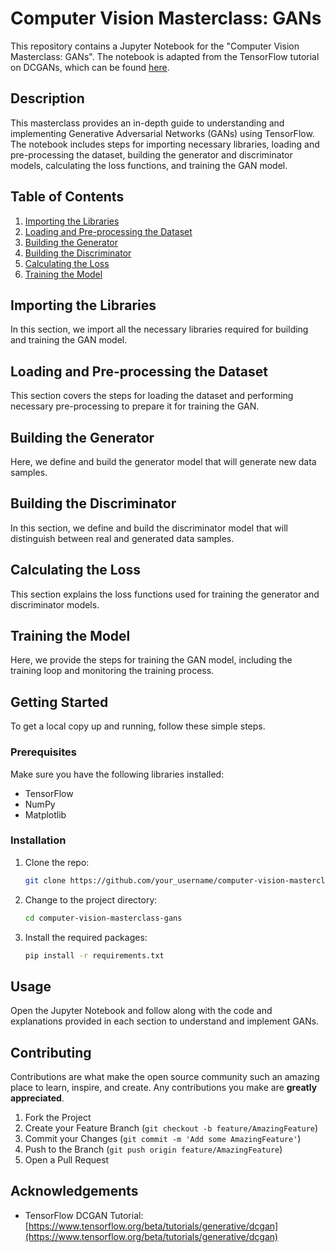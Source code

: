 # Computer Vision Masterclass: GANs

This repository contains a Jupyter Notebook for the "Computer Vision Masterclass: GANs". The notebook is adapted from the TensorFlow tutorial on DCGANs, which can be found [here](https://www.tensorflow.org/beta/tutorials/generative/dcgan).

## Description

This masterclass provides an in-depth guide to understanding and implementing Generative Adversarial Networks (GANs) using TensorFlow. The notebook includes steps for importing necessary libraries, loading and pre-processing the dataset, building the generator and discriminator models, calculating the loss functions, and training the GAN model.

## Table of Contents

1. [Importing the Libraries](#importing-the-libraries)
2. [Loading and Pre-processing the Dataset](#loading-and-pre-processing-the-dataset)
3. [Building the Generator](#building-the-generator)
4. [Building the Discriminator](#building-the-discriminator)
5. [Calculating the Loss](#calculating-the-loss)
6. [Training the Model](#training-the-model)

## Importing the Libraries

In this section, we import all the necessary libraries required for building and training the GAN model.

## Loading and Pre-processing the Dataset

This section covers the steps for loading the dataset and performing necessary pre-processing to prepare it for training the GAN.

## Building the Generator

Here, we define and build the generator model that will generate new data samples.

## Building the Discriminator

In this section, we define and build the discriminator model that will distinguish between real and generated data samples.

## Calculating the Loss

This section explains the loss functions used for training the generator and discriminator models.

## Training the Model

Here, we provide the steps for training the GAN model, including the training loop and monitoring the training process.

## Getting Started

To get a local copy up and running, follow these simple steps.

### Prerequisites

Make sure you have the following libraries installed:

- TensorFlow
- NumPy
- Matplotlib

### Installation

1. Clone the repo:
    ```sh
    git clone https://github.com/your_username/computer-vision-masterclass-gans.git
    ```
2. Change to the project directory:
    ```sh
    cd computer-vision-masterclass-gans
    ```
3. Install the required packages:
    ```sh
    pip install -r requirements.txt
    ```

## Usage

Open the Jupyter Notebook and follow along with the code and explanations provided in each section to understand and implement GANs.

## Contributing

Contributions are what make the open source community such an amazing place to learn, inspire, and create. Any contributions you make are **greatly appreciated**.

1. Fork the Project
2. Create your Feature Branch (`git checkout -b feature/AmazingFeature`)
3. Commit your Changes (`git commit -m 'Add some AmazingFeature'`)
4. Push to the Branch (`git push origin feature/AmazingFeature`)
5. Open a Pull Request

## Acknowledgements

- TensorFlow DCGAN Tutorial: [https://www.tensorflow.org/beta/tutorials/generative/dcgan](https://www.tensorflow.org/beta/tutorials/generative/dcgan)
